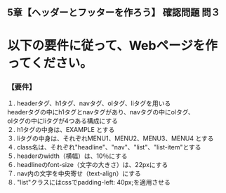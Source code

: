 ## 5章【ヘッダーとフッターを作ろう】 確認問題 問３

# 以下の要件に従って、Webページを作ってください。

### 【要件】
１. headerタグ、h1タグ、navタグ、olタグ、liタグを用いる  
   headerタグの中にh1タグとnavタグがあり、navタグの中にolタグ、  
   olタグの中にliタグが4つある構成にする  
２. h1タグの中身は、EXAMPLE とする  
３. liタグの中身は、それぞれMENU1、MENU2、MENU3、MENU4 とする  
４. class名は、それぞれ"headline"、"nav"、"list"、"list-item"とする  
５. headerのwidth（横幅）は、10％にする  
６. headlineのfont-size（文字の大きさ）は、22pxにする  
７. nav内の文字を中央寄せ（text-align）にする  
８. "list"クラスにはcssでpadding-left: 40px;を適用させる  
